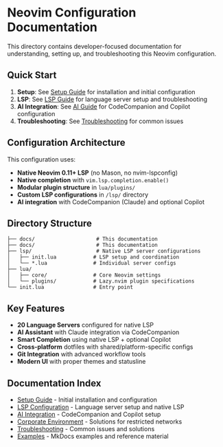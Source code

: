 # Neovim Configuration Documentation

This directory contains developer-focused documentation for understanding, setting up, and troubleshooting this Neovim configuration.

## Quick Start

1. **Setup**: See [Setup Guide](./setup.md) for installation and initial configuration
2. **LSP**: See [LSP Guide](./lsp.md) for language server setup and troubleshooting  
3. **AI Integration**: See [AI Guide](./ai.md) for CodeCompanion and Copilot configuration
4. **Troubleshooting**: See [Troubleshooting](./troubleshooting.md) for common issues

## Configuration Architecture

This configuration uses:

- **Native Neovim 0.11+ LSP** (no Mason, no nvim-lspconfig)
- **Native completion** with `vim.lsp.completion.enable()`
- **Modular plugin structure** in `lua/plugins/`
- **Custom LSP configurations** in `/lsp/` directory
- **AI integration** with CodeCompanion (Claude) and optional Copilot

## Directory Structure

```text
├── docs/                    # This documentation
├── docs/                    # This documentation
├── lsp/                     # Native LSP server configurations
│   ├── init.lua            # LSP setup and coordination
│   └── *.lua               # Individual server configs
├── lua/
│   ├── core/               # Core Neovim settings
│   └── plugins/            # Lazy.nvim plugin specifications
└── init.lua                # Entry point
```

## Key Features

- **20 Language Servers** configured for native LSP
- **AI Assistant** with Claude integration via CodeCompanion
- **Smart Completion** using native LSP + optional Copilot
- **Cross-platform** dotfiles with shared/platform-specific configs
- **Git Integration** with advanced workflow tools
- **Modern UI** with proper themes and statusline

## Documentation Index

- [Setup Guide](./setup.md) - Initial installation and configuration
- [LSP Configuration](./lsp.md) - Language server setup and native LSP
- [AI Integration](./ai.md) - CodeCompanion and Copilot setup
- [Corporate Environment](./corporate.md) - Solutions for restricted networks
- [Troubleshooting](./troubleshooting.md) - Common issues and solutions
- [Examples](./examples/) - MkDocs examples and reference material
